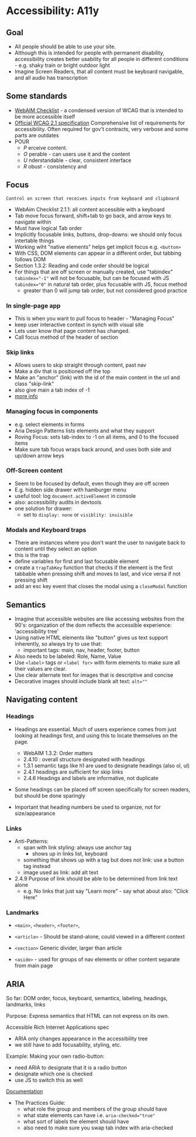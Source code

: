 # Accessibility: A11y

## Goal

- All people should be able to use your site.
- Although this is intended for people with permanent disability, accessibility creates better usability for all people in different conditions - e.g. shaky train or bright outdoor light
- Imagine Screen Readers, that all content must be keyboard navigable, and all audio has transcription

## Some standards

- [WebAIM Checklist](https://webaim.org/standards/wcag/checklist) - a condensed version of WCAG that is intended to be more accessible itself
- [Official WCAG 2.1 specification](https://www.w3.org/TR/WCAG21/) Comprehensive list of requirements for accessibility. Often required for gov't contracts, very verbose and some parts are outdates
- POUR
  - *P* erceive content.
  - *O* perable - can users use it and the content
  - *U* nderstandable - clear, consistent interface
  - *R* obust - consistency and

## Focus

  ``Control on screen that receives inputs from keyboard and clipboard``

 - WebAim Checklist 2.1.1: all content accessible with a keyboard
 - Tab move focus forward, shift+tab to go back, and arrow keys to navigate within
- Must have logical Tab order
- Implicitly focusable links, buttons, drop-downs: we should only focus intertable things
- Working wiht "native elements" helps get implicit focus
  e.g. ``<button>``
- With CSS, DOM elements can appear in a different order, but tabbing follows DOM
- Section 1.3.2: Reading and code order should be logical
- For things that are off screen or manually created, use "tabindex"
   ``tabindex="-1"`` will not be focusable, but can be focused with JS
   ``tabindex="0"`` in natural tab order, plus focusable with JS, focus method
   - greater than 0 will jump tab order, but not considered good practice

### In single-page app
  - This is when you want to pull focus to header - "Managing Focus"
  - keep user interactive context in synch with visual site
  - Lets user know that page content has changed.
  - Call focus method of the header of section

### Skip links

- Allows users to skip straight through content, past nav
- Make a div that is positioned off the top
- Make an "anchor" (link) with the id of the main content in the url and class "skip-link"
- also give main  a tab index of -1
- [more info](https://developers.google.com/web/updates/2016/03/focus-start-point?hl=en)

### Managing focus in components

- e.g. select elements in forms
- Aria Design Patterns lists elements and what they support
- Roving Focus: sets tab-index to  -1 on all items, and 0 to the focused items
- Make sure tab focus wraps back around, and uses both side and up/down arrow keys

### Off-Screen content

- Seem to be focused by default, even though they are off screen
- E.g. hidden side drawer with hamburger menu
- useful tool: log ```document.activeElement``` in console
- also: accessibility audits in devtools
- one solution for drawer:
  - set to ``display: none`` or ``visiblity: invisible``

### Modals and Keyboard traps

- There are instances where you don't want the user to navigate back to content until they select an option
- this is the trap
- define variables for first and last focusable element
- create a ```trapTabKey``` function that checks if the element is the first tabbable when pressing shift and moves to last, and vice versa if not pressing shift
- add an esc key event that closes the modal using a ``closeModal`` function


## Semantics

- Imagine that accessible websites are like accessing websites from the 90's: organization of the dom reflects the accessible experience: 'accessibility tree'
- Using native HTML elements like "button" gives us text support inherently, so always try to use that:
  - important tags: main, nav, header, footer, button
- Also needs to be labeled: Role, Name, Value
- Use ``<label>`` tags or ``<label for>`` with form elements to make sure all their values are clear.
- Use clear alternate text for images that is descriptive and concise
- Decorative images should include blank alt text: ``alt=""``


## Navigating content

### Headings
- Headings are essential. Much of users experience comes from just looking at headings first, and using this to locate themselves on the page.

  - WebAIM 1.3.2: Order matters
  - 2.4.10 : overall structure designated with headings
  - 1.3.1 semantic tags like h1 are used to designate headings (also ol, ul)
  - 2.4.1 headings are sufficient for skip links
  - 2.4.6 Headings and labels are informative, not duplicate

- Some headings can be placed off screen specifically for screen readers, but should be done sparingly
- Important that heading numbers be used to organize, not for size/appearance

### Links

- Anti-Patterns:
  - span with link styling: always use anchor tag
      - shows up in links list, keyboard
  - something that shows up with a tag but does not link: use a button tag instead
  - image used as link: add alt text
- 2.4.9 Purpose of link should be able to be determined from link text alone
  - e.g. No links that just say "Learn more" - say what about
    also: "Click Here"


### Landmarks

- ``<main>``, ``<header>``, ``<footer>``,

- ``<article>`` - Should be stand-alone, could viewed in a different context

- ``<section>`` Generic divider, larger than article

 - ``<aside>`` - used for groups of nav elements or other content separate from main page



## ARIA

So far: DOM order, focus, keyboard, semantics, labeling, headings, landmarks, links

Purpose: Express semantics that HTML can not express on its own.

Accessible Rich Internet Applications spec

- ARIA only changes appearance in the accessibility tree
- we still have to add focusability, styling, etc.

Example: Making your own radio-button:
  - need ARIA to designate that it is a radio button
  - designate which one is checked
  - use JS to switch this as well

[Documentation](https://www.w3.org/TR/wai-aria-practices-1.1/)

- The Practices Guide:
  - what role the group and members of the group should have
  - what state elements can have i.e. ```aria-checked="true"```
  - what sort of labels the element should have
  - also need to make sure you swap tab index with aria-checked
